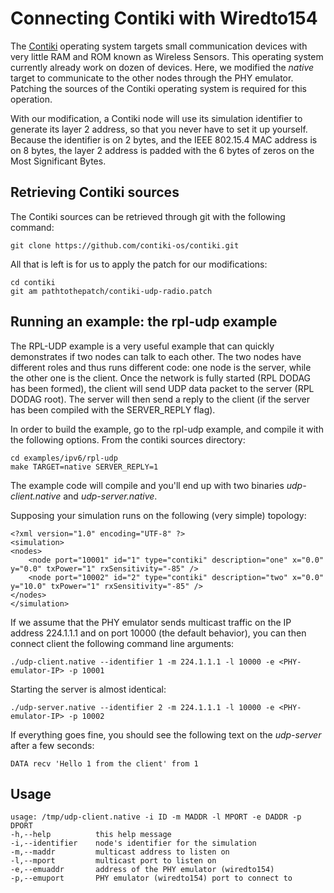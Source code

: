 # Connecting Contiki with Wiredto154

The [Contiki][] operating system targets small communication devices with very little RAM and ROM known as Wireless Sensors.
This operating system currently already work on dozen of devices. Here, we
modified the *native* target to communicate to the other nodes through the PHY
emulator. Patching the sources of the Contiki operating system is required for this operation.

With our modification, a Contiki node will use its simulation identifier to
generate its layer 2 address, so that you never have to set it up yourself.
Because the identifier is on 2 bytes, and the IEEE 802.15.4 MAC address is on 8
bytes, the layer 2 address is padded with the 6 bytes of zeros on the Most
Significant Bytes.

## Retrieving Contiki sources

The Contiki sources can be retrieved through git with the following command:

    git clone https://github.com/contiki-os/contiki.git

All that is left is for us to apply the patch for our modifications:

    cd contiki
    git am pathtothepatch/contiki-udp-radio.patch

## Running an example: the rpl-udp example

The RPL-UDP example is a very useful example that can quickly demonstrates if two nodes can talk to
each other. The two nodes have different roles and thus runs different
code: one node is the server, while the other one is the client. Once the network is fully started (RPL
DODAG has been formed), the client will send UDP data packet to the server (RPL
DODAG root). The server will then send a reply to the client (if the server has
been compiled with the SERVER_REPLY flag).

In order to build the example, go to the rpl-udp example, and compile it with
the following options. From the contiki sources directory:

    cd examples/ipv6/rpl-udp
    make TARGET=native SERVER_REPLY=1

The example code will compile and you'll end up with two binaries *udp-client.native* and *udp-server.native*.

Supposing your simulation runs on the following (very simple) topology:

    <?xml version="1.0" encoding="UTF-8" ?>
    <simulation>
    <nodes>
    	<node port="10001" id="1" type="contiki" description="one" x="0.0" y="0.0" txPower="1" rxSensitivity="-85" />
    	<node port="10002" id="2" type="contiki" description="two" x="0.0" y="10.0" txPower="1" rxSensitivity="-85" />
    </nodes>
    </simulation>

If we assume that the PHY emulator sends multicast traffic on the IP address
224.1.1.1 and on port 10000 (the default behavior), you can then connect client
the following command line arguments:

    ./udp-client.native --identifier 1 -m 224.1.1.1 -l 10000 -e <PHY-emulator-IP> -p 10001

Starting the server is almost identical:

    ./udp-server.native --identifier 2 -m 224.1.1.1 -l 10000 -e <PHY-emulator-IP> -p 10002

If everything goes fine, you should see the following text on the *udp-server* after a few seconds:

    DATA recv 'Hello 1 from the client' from 1


## Usage

    usage: /tmp/udp-client.native -i ID -m MADDR -l MPORT -e DADDR -p DPORT
    -h,--help          this help message
    -i,--identifier    node's identifier for the simulation
    -m,--maddr         multicast address to listen on
    -l,--mport         multicast port to listen on
    -e,--emuaddr       address of the PHY emulator (wiredto154)
    -p,--emuport       PHY emulator (wiredto154) port to connect to


[contiki]: http://www.contiki-os.org/
